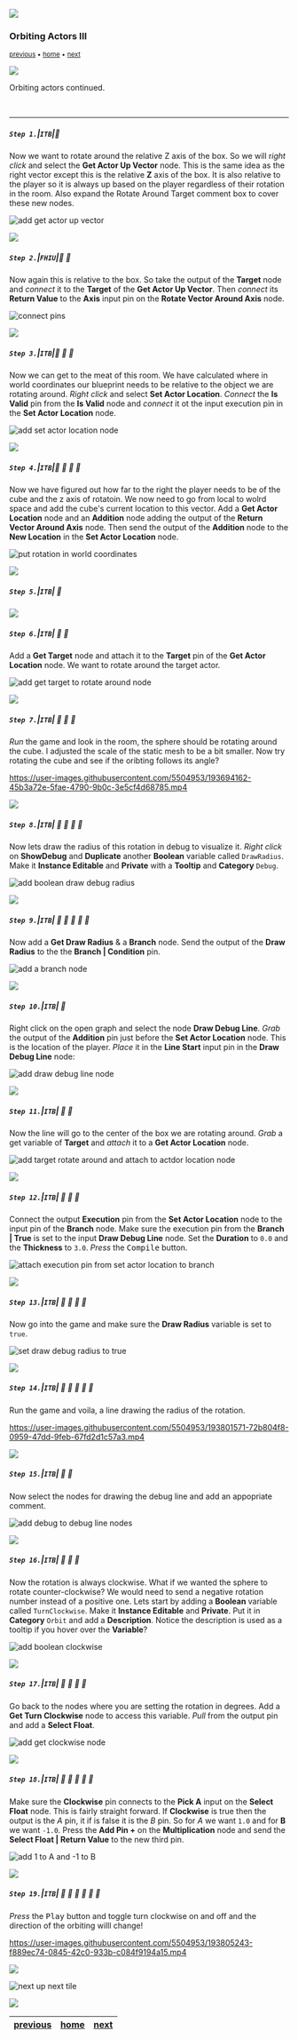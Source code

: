 ![](../images/line3.png)

### Orbiting Actors III

<sub>[previous](../orbiting-actors-ii/README.md#user-content-orbiting-actors-ii) • [home](../README.md#user-content-ue4-blueprints) • [next](../orbiting-actors-iv/README.md#user-content-orbiting-actors-iv)</sub>

![](../images/line3.png)

Orbiting actors continued.

<br>

---


##### `Step 1.`\|`ITB`|:small_blue_diamond:

Now we want to rotate around the relative Z axis of the box. So we will r*ight click* and select the **Get Actor Up Vector** node. This is the same idea as the right vector except this is the relative **Z** axis of the box. It is also relative to the player so it is always up based on the player regardless of their rotation in the room. Also expand the Rotate Around Target comment box to cover these new nodes.

![add get actor up vector](images/GetActorUpVectorRm15.png)

![](../images/line2.png)

##### `Step 2.`\|`FHIU`|:small_blue_diamond: :small_blue_diamond: 

Now again this is relative to the box. So take the output of the **Target** node and *connect* it to the **Target** of the **Get Actor Up Vector**. Then *connect* its **Return Value** to the **Axis** input pin on the **Rotate Vector Around Axis** node.

![connect pins](images/ConnectAxisRotation.png)

![](../images/line2.png)

##### `Step 3.`\|`ITB`|:small_blue_diamond: :small_blue_diamond: :small_blue_diamond:

Now we can get to the meat of this room. We have calculated where in world coordinates our blueprint needs to be relative to the object we are rotating around. *Right click* and select **Set Actor Location**. *Connect* the **Is Valid** pin from the **Is Valid** node and *connect* it ot the input execution pin in the **Set Actor Location** node. 

![add set actor location node](images/SetActorLocationRm15.png)

![](../images/line2.png)

##### `Step 4.`\|`ITB`|:small_blue_diamond: :small_blue_diamond: :small_blue_diamond: :small_blue_diamond:

Now we have figured out how far to the right the player needs to be of the cube and the z axis of rotatoin.  We now need to go from local to wolrd space and add the cube's current location to this vector. Add a **Get Actor Location** node and an **Addition** node adding the output of the **Return Vector Around Axis** node.  Then send the output of the **Addition** node to the **New Location** in the **Set Actor Location** node.

![put rotation in world coordinates](images/PutItInWorldCoordsRm15.png)

![](../images/line2.png)

##### `Step 5.`\|`ITB`| :small_orange_diamond:



![](../images/line2.png)

##### `Step 6.`\|`ITB`| :small_orange_diamond: :small_blue_diamond:

Add a **Get Target** node and attach it to the **Target** pin of the **Get Actor Location** node. We want to rotate around the target actor.

![add get target to rotate around node](images/AddRotateTarget.png)

![](../images/line2.png)

##### `Step 7.`\|`ITB`| :small_orange_diamond: :small_blue_diamond: :small_blue_diamond:

*Run* the game and look in the room, the sphere should be rotating around the cube. I adjusted the scale of the static mesh to be a bit smaller. Now try rotating the cube and see if the oribting follows its angle? 

https://user-images.githubusercontent.com/5504953/193694162-45b3a72e-5fae-4790-9b0c-3e5cf4d68785.mp4

![](../images/line2.png)

##### `Step 8.`\|`ITB`| :small_orange_diamond: :small_blue_diamond: :small_blue_diamond: :small_blue_diamond:

Now lets draw the radius of this rotation in debug to visualize it. *Right click* on **ShowDebug**  and **Duplicate** another **Boolean** variable called `DrawRadius`. Make it **Instance Editable** and **Private** with a **Tooltip** and **Category** `Debug`.

![add boolean draw debug radius](images/AddDrawDebugRadiusRm15.png)

![](../images/line2.png)

##### `Step 9.`\|`ITB`| :small_orange_diamond: :small_blue_diamond: :small_blue_diamond: :small_blue_diamond: :small_blue_diamond:

Now add a **Get Draw Radius** & a **Branch** node. Send the output of the **Draw Radius** to the the **Branch | Condition** pin.

![add a branch node](images/DrawDebugRadiusBranchRb15.png)

![](../images/line2.png)

##### `Step 10.`\|`ITB`| :large_blue_diamond:

Right click on the open graph and select the node **Draw Debug Line**. *Grab* the output of the **Addition** pin just before the **Set Actor Location** node. This is the location of the player. *Place* it in the **Line Start** input pin in the **Draw Debug Line** node:

![add draw debug line node](images/RightClickDrawDebugLineRm15.png)

![](../images/line2.png)

##### `Step 11.`\|`ITB`| :large_blue_diamond: :small_blue_diamond: 

Now the line will go to the center of the box we are rotating around. *Grab* a get variable of **Target** and *attach* it to a **Get Actor Location** node.

![add target rotate around and attach to actdor location node](images/GetTargetLocadtionRm15.png)

![](../images/line2.png)


##### `Step 12.`\|`ITB`| :large_blue_diamond: :small_blue_diamond: :small_blue_diamond: 

Connect the output **Execution** pin from the **Set Actor Location** node to the input pin of the **Branch** node.  Make sure the execution pin from the **Branch | True** is set to the input **Draw Debug Line** node.  Set the **Duration** to `0.0` and the **Thickness** to `3.0`. *Press* the <kbd>Compile</kbd> button.

![attach execution pin from set actor location to branch](images/ConnectSetActorLocPinRm15.png)

![](../images/line2.png)

##### `Step 13.`\|`ITB`| :large_blue_diamond: :small_blue_diamond: :small_blue_diamond:  :small_blue_diamond: 

Now go into the game and make sure the **Draw Radius** variable is set to `true`.

![set draw debug radius to true](images/RadiusDrawingInGameRm15.png)

![](../images/line2.png)

##### `Step 14.`\|`ITB`| :large_blue_diamond: :small_blue_diamond: :small_blue_diamond: :small_blue_diamond:  :small_blue_diamond: 

Run the game and voila, a line drawing the radius of the rotation.

https://user-images.githubusercontent.com/5504953/193801571-72b804f8-0959-47dd-9feb-67fd2d1c57a3.mp4

![](../images/line2.png)

##### `Step 15.`\|`ITB`| :large_blue_diamond: :small_orange_diamond: 

Now select the nodes for drawing the debug line and add an appopriate comment.

![add debug to debug line nodes](images/addDebugComment.png)

![](../images/line2.png)

##### `Step 16.`\|`ITB`| :large_blue_diamond: :small_orange_diamond:   :small_blue_diamond: 

Now the rotation is always clockwise. What if we wanted the sphere to rotate counter-clockwise? We would need to send a negative rotation number instead of a positive one. Lets start by adding a **Boolean** variable called `TurnClockwise`. Make it **Instance Editable** and **Private**. Put it in **Category** `Orbit` and add a **Description**.  Notice the description is used as a tooltip if you hover over the **Variable**?

![add boolean clockwise](images/ClockwiseVariableRm15.png)


![](../images/line2.png)

##### `Step 17.`\|`ITB`| :large_blue_diamond: :small_orange_diamond: :small_blue_diamond: :small_blue_diamond:

Go back to the nodes where you are setting the rotation in degrees. Add a **Get Turn Clockwise** node to access this variable. *Pull* from the output pin and add a **Select Float**. 

![add get clockwise node](images/GetClockwiseVarRm152.png)

![](../images/line2.png)

##### `Step 18.`\|`ITB`| :large_blue_diamond: :small_orange_diamond: :small_blue_diamond: :small_blue_diamond: :small_blue_diamond:

Make sure the **Clockwise** pin connects to the **Pick A** input on the **Select Float** node. This is fairly straight forward. If **Clockwise** is true then the output is the *A* pin, it if is false it is the *B* pin. So for *A* we want `1.0` and for **B** we want `-1.0`. Press the **Add Pin +** on the **Multiplication** node and send the **Select Float | Return Value** to the new third pin.

![add 1 to A and -1 to B](images/SelectFloatNegativeOneRm15.png)

![](../images/line2.png)

##### `Step 19.`\|`ITB`| :large_blue_diamond: :small_orange_diamond: :small_blue_diamond: :small_blue_diamond: :small_blue_diamond: :small_blue_diamond:

*Press* the <kbd>Play</kbd> button and toggle turn clockwise on and off and the direction of the orbiting willl change!

https://user-images.githubusercontent.com/5504953/193805243-f889ec74-0845-42c0-933b-c084f9194a15.mp4

![](../images/line.png)

<!-- <img src="https://via.placeholder.com/1000x100/45D7CA/000000/?text=Next Up - Oribiting Actors IV"> -->

![next up next tile](images/banner.png)

![](../images/line.png)


| [previous](../orbiting-actors-ii/README.md#user-content-orbiting-actors-ii)| [home](../README.md#user-content-ue4-blueprints) | [next](../orbiting-actors-iv/README.md#user-content-orbiting-actors-iv)|
|---|---|---|
